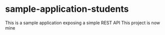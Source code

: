 # sample-application-students
 This is a sample application exposing a simple REST API
This project is now mine